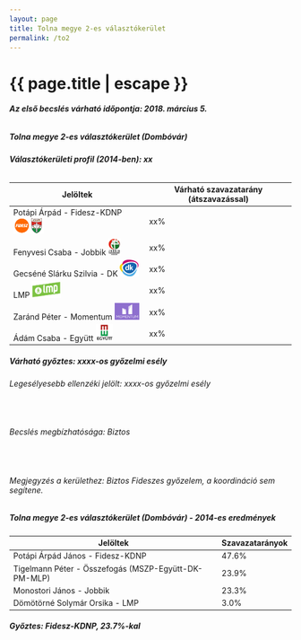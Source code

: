 ```yaml
---
layout: page
title: Tolna megye 2-es választókerület
permalink: /to2
---
```


<h1 class="page-title">{{ page.title | escape }}</h1>

<div class="section">
    <div class="row">
          <div class="col s12"><h6><span><strong>Az első becslés várható időpontja: 2018. március 5.</strong></span></h6>
		  <h5>Tolna megye 2-es választókerület (Dombóvár)</h5>
<h6><strong>Választókerületi profil (2014-ben): <span id="profil">xx</span></strong></h6>
<table class="striped">
              <thead>
                <tr>
                    <th>Jelöltek</th>
                    <th>Várható szavazatarány (átszavazással)</th>
                </tr>
              </thead>
              <tbody>
             <tr>
                  <td>Potápi Árpád - Fidesz-KDNP <img src="images/fideszkdnp_logo.png" style="width:55px;height:30px;"></td>
				  <td id="id_fidesz">xx%</td>
			</tr>
			<tr><td>Fenyvesi Csaba - Jobbik <img src="images/jobbik_logo.png" style="width:23px;height:30px;"></td><td id="id_jobbik">xx%</td></tr>
<tr>
                  <td>Gecséné Slárku Szilvia - DK <img src="images/dk_logo.png" style="width:34px;height:30px;"></td>
				  <td id="id_baloldal">xx%</td>
			</tr>
			<tr>
                  <td>LMP <img src="images/lmp_logo.png" style="width:52px;height:30px;"></td>
				  <td id="id_lmp">xx%</td>
			</tr>
			<tr>
				  <td>Zaránd Péter - Momentum <img src="images/momentum_logo.png" style="width:44px;height:30px;"></td>
				  <td id="id_momentum">xx%</td>
			</tr>
<tr>
<td>Ádám Csaba -  Együtt <img src="images/egyutt_logo.png" style="width:31px;height:30px;"></td>
<td id="id_egyutt">xx%</td>
</tr>                
              </tbody>
            </table>
			<h5>Várható győztes: <span id="gyoztes">xx</span><span id="esely">xx</span><span>-os győzelmi esély</span></h5>
			<h6>Legesélyesebb ellenzéki jelölt: <span id="eselyes">xx</span><span id="esely2">xx</span><span>-os győzelmi esély</span></h6>
			<br/>
			<h6>Becslés megbízhatósága: Biztos</h6>
<br/><h6>Megjegyzés a kerülethez: Biztos Fideszes győzelem, a koordináció sem segítene.</h6>
          </div>
    </div>
</div>

<div class="section">
    <div class="row">
          <div class="col s12">
		  <h5>Tolna megye 2-es választókerület (Dombóvár) - 2014-es eredmények</h5>
            <table class="striped">
              <thead>
                <tr>
                    <th>Jelöltek</th>
                    <th>Szavazatarányok</th>
                </tr>
              </thead>
              <tbody>
             <tr>
                  <td>Potápi Árpád János - Fidesz-KDNP</td>
				  <td>47.6%</td>
			</tr>
			<tr>
			      <td>Tigelmann Péter - Összefogás (MSZP-Együtt-DK-PM-MLP)</td>
				  <td>23.9%</td>  
			</tr>
			<tr>
			      <td>Monostori János - Jobbik</td>
				  <td>23.3%</td>
			</tr>
			<tr>
				  <td>Dömötörné Solymár Orsika - LMP</td>
				  <td>3.0%</td>
			</tr>  	
              </tbody>
            </table>
			<h5>Győztes: Fidesz-KDNP, 23.7%-kal</h5>
          </div>
    </div>
</div>
